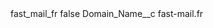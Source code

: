 <?xml version="1.0" encoding="UTF-8"?>
<CustomMetadata xmlns="http://soap.sforce.com/2006/04/metadata" xmlns:xsi="http://www.w3.org/2001/XMLSchema-instance" xmlns:xsd="http://www.w3.org/2001/XMLSchema">
    <label>fast_mail_fr</label>
    <protected>false</protected>
    <values>
        <field>Domain_Name__c</field>
        <value xsi:type="xsd:string">fast-mail.fr</value>
    </values>
</CustomMetadata>

